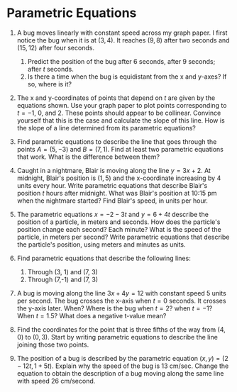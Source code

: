 # Parametric Equations

1. A bug moves linearly with constant speed across my graph paper. I first notice the bug when it is at $(3,4)$. It reaches $(9, 8)$ after two seconds and $(15, 12)$ after four seconds.

    1. Predict the position of the bug after 6 seconds, after 9 seconds; after $t$ seconds.
    2. Is there a time when the bug is equidistant from the x and y-axes? If so, where is it?

2. The x and y-coordinates of points that depend on $t$ are given by the equations shown. Use your graph paper to plot points corresponding to $t=-1$, $0$, and $2$. These points should appear to be collinear. Convince yourself that this is the case and calculate the slope of this line. How is the slope of a line determined from its parametric equations?

3. Find parametric equations to describe the line that goes through the points $A = (5, -3)$ and $B = (7, 1)$. Find at least two parametric equations that work. What is the difference between them?

4. Caught in a nightmare, Blair is moving along the line $y = 3x + 2$. At midnight, Blair's position is $(1, 5)$ and the x-coordinate increasing by 4 units every hour. Write parametric equations that describe Blair's position $t$ hours after midnight. What was Blair's position at 10:15 pm when the nightmare started? Find Blair's speed, in units per hour.

5. The parametric equations $x=-2-3t$ and $y=6+4t$ describe the position of a particle, in meters and seconds. How does the particle's position change each second? Each minute? What is the speed of the particle, in meters per second? Write parametric equations that describe the particle's position, using meters and minutes as units.

6. Find parametric equations that describe the following lines:

      1. Through (3, 1) and (7, 3)
      2. Through (7,-1) and (7, 3)

7. A bug is moving along the line $3x + 4y = 12$ with constant speed 5 units per second. The bug crosses the x-axis when $t = 0$ seconds. It crosses the y-axis later. When? Where is the bug when $t = 2$? when $t=-1$? When $t = 1.5$? What does a negative t-value mean?

8. Find the coordinates for the point that is three fifths of the way from $(4, 0)$ to $(0, 3)$. Start by writing parametric equations to describe the line joining those two points.

9. The position of a bug is described by the parametric equation $(x, y) = (2-12t, 1+5t)$. Explain why the speed of the bug is $13$ cm/sec. Change the equation to obtain the description of a bug moving along the same line with speed $26$ cm/second.